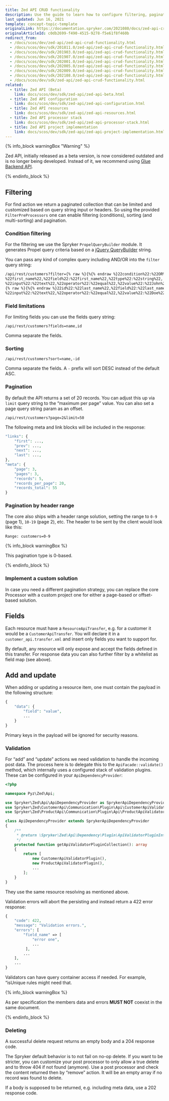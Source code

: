 ```yaml
---
title: Zed API CRUD functionality
description: Use the guide to learn how to configure filtering, pagination, sorting actions and adding or udpating resource items.
last_updated: Jun 16, 2021
template: concept-topic-template
originalLink: https://documentation.spryker.com/2021080/docs/zed-api-crud-functionality
originalArticleId: c0db2699-f490-4515-9278-f5e61f8f460b
redirect_from:
  - /docs/scos/dev/zed-api/zed-api-crud-functionality.html
  - /docs/scos/dev/sdk/201811.0/zed-api/zed-api-crud-functionality.html
  - /docs/scos/dev/sdk/201903.0/zed-api/zed-api-crud-functionality.html
  - /docs/scos/dev/sdk/201907.0/zed-api/zed-api-crud-functionality.html
  - /docs/scos/dev/sdk/202001.0/zed-api/zed-api-crud-functionality.html
  - /docs/scos/dev/sdk/202005.0/zed-api/zed-api-crud-functionality.html
  - /docs/scos/dev/sdk/202009.0/zed-api/zed-api-crud-functionality.html
  - /docs/scos/dev/sdk/202108.0/zed-api/zed-api-crud-functionality.html
  - /docs/scos/dev/sdk/zed-api/zed-api-crud-functionality.html
related:
  - title: Zed API (Beta)
    link: docs/scos/dev/sdk/zed-api/zed-api-beta.html
  - title: Zed API configuration
    link: docs/scos/dev/sdk/zed-api/zed-api-configuration.html
  - title: Zed API resources
    link: docs/scos/dev/sdk/zed-api/zed-api-resources.html
  - title: Zed API processor stack
    link: docs/scos/dev/sdk/zed-api/zed-api-processor-stack.html
  - title: Zed API project implementation
    link: docs/scos/dev/sdk/zed-api/zed-api-project-implementation.html
---
```

{% info_block warningBox "Warning" %}

Zed API, initially released as a beta version, is now considered outdated and is no longer being developed. Instead of it, we recommend using [Glue Backend API](/docs/scos/dev/glue-api-guides/{{site.version}}/decoupled-glue-api.html#new-type-of-application-glue-backend-api-application).

{% endinfo_block %}
## Filtering

For find action we return a paginated collection that can be limited and customized based on query string input or headers. So using the provided `FilterPreProcessors` one can enable filtering (conditions), sorting (and multi-sorting) and pagination.

### Condition filtering

For the filtering we use the Spryker `PropelQueryBuilder` module. It generates Propel query criteria based on a [jQuery QueryBuilder](http://querybuilder.js.org/) string.

You can pass any kind of complex query including AND/OR into the `filter` query string:

```bash
/api/rest/customers?filter={% raw %}{%{% endraw %}22condition%22:%22OR%22,%22rules%22:[{% raw %}{%{% endraw %}22id%22:
%22first_name%22,%22field%22:%22first_name%22,%22type%22:%22string%22,
%22input%22:%22text%22,%22operator%22:%22equal%22,%22value%22:%22John%22},
{% raw %}{%{% endraw %}22id%22:%22last_name%22,%22field%22:%22last_name%22,%22type%22:%22string%22,
%22input%22:%22text%22,%22operator%22:%22equal%22,%22value%22:%22Doe%22}]}
```

### Field limitations

For limiting fields you can use the fields query string:

```
/api/rest/customers?fields=name,id
```

Comma separate the fields.

### Sorting

`/api/rest/customers?sort=name,-id`

Comma separate the fields. A `-` prefix will sort DESC instead of the default ASC.

### Pagination

By default the API returns a set of 20 records. You can adjust this up via `limit` query string to the “maximum per page” value. You can also set a page query string param as an offset.

`/api/rest/customers?page=2&limit=50`

The following meta and link blocks will be included in the response:

```php
"links": {
    "first": ...,
    "prev": ...,
    "next": ...,
    "last": ...,
},
"meta": {
    "page": 3,
    "pages": 3,
    "records": 5,
    "records_per_page": 20,
    "records_total": 55
}
```

### Pagination by header range

The core also ships with a header range solution, setting the range to `0-9` (page 1), `10-19` (page 2), etc. The header to be sent by the client would look like this:

```
Range: customers=0-9
```

{% info_block warningBox %}

This pagination type is 0-based.

{% endinfo_block %}

### Implement a custom solution

In case you need a different pagination strategy, you can replace the core Processor with a custom project one for either a page-based or offset-based solution.

## Fields

Each resource must have a `ResourceApiTransfer`, e.g. for a customer it would be a `CustomerApiTransfer`. You will declare it in a `customer_api.transfer.xml` and insert only fields you want to support for.

By default, any resource will only expose and accept the fields defined in this transfer. For response data you can also further filter by a whitelist as field map (see above).

## Add and update

When adding or updating a resource item, one must contain the payload in the following structure:

```php
{
    "data": {
        "field": "value",
        ...
    }
}
```

Primary keys in the payload will be ignored for security reasons.

### Validation

For “add” and “update” actions we need validation to handle the incoming post data. The process here is to delegate this to the `ApiFacade::validate()` method, which internally uses a configured stack of validation plugins. These can be configured in your `ApiDependencyProvider`:

```php
<?php

namespace Pyz\Zed\Api;

use Spryker\Zed\Api\ApiDependencyProvider as SprykerApiDependencyProvider;
use Spryker\Zed\CustomerApi\Communication\Plugin\Api\CustomerApiValidatorPlugin;
use Spryker\Zed\ProductApi\Communication\Plugin\Api\ProductApiValidatorPlugin;

class ApiDependencyProvider extends SprykerApiDependencyProvider
{
    /**
     * @return \Spryker\Zed\Api\Dependency\Plugin\ApiValidatorPluginInterface[]
     */
    protected function getApiValidatorPluginCollection(): array
    {
        return [
            new CustomerApiValidatorPlugin(),
            new ProductApiValidatorPlugin(),
            ...
        ];
    }
}
```

They use the same resource resolving as mentioned above.

Validation errors will abort the persisting and instead return a 422 error response:

```php
{
    "code": 422,
    "message": "Validation errors.",
    "errors": [
        "field_name" => [
            "error one",
            ...                         
         ],
        ...
    ],
    ...
}
```

Validators can have query container access if needed. For example, “isUnique rules might need that.

{% info_block warningBox %}

As per specification the members data and errors **MUST NOT** coexist in the same document.

{% endinfo_block %}

### Deleting

A successful delete request returns an empty body and a 204 response code.

The Spryker default behavior is to not fail on no-op delete. If you want to be stricter, you can customize your post processor to only allow a true delete and to throw 404 if not found (anymore). Use a post processor and check the content returned then by “remove” action. It will be an empty array if no record was found to delete.

If a body is supposed to be returned, e.g. including meta data, use a 202 response code.
